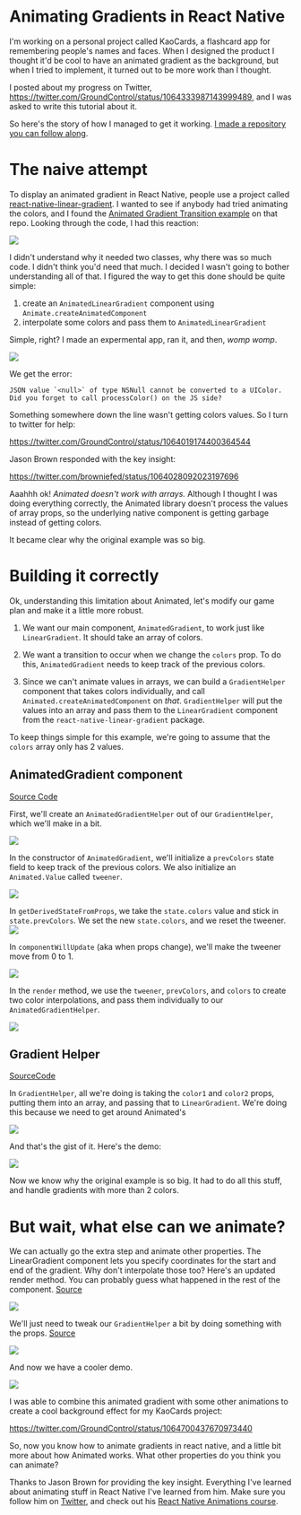 # Animating Gradients in React Native

I'm working on a personal project called KaoCards, a flashcard app for remembering people's names and faces. When I designed the product I thought it'd be cool to have an animated gradient as the background, but when I tried to implement, it turned out to be more work than I thought.

I posted about my progress on Twitter, https://twitter.com/GroundControl/status/1064333987143999489, and I was asked to write this tutorial about it.

So here's the story of how I managed to get it working. [I made a repository you can follow along](https://github.com/dslounge/rn-animated-gradient-example).

# The naive attempt

To display an animated gradient in React Native, people use a project called [react-native-linear-gradient](https://github.com/react-native-community/react-native-linear-gradient). I wanted to see if anybody had tried animating the colors, and I found the [Animated Gradient Transition example](https://github.com/react-native-community/react-native-linear-gradient/tree/master/Examples/AnimatedGradientTransition) on that repo. Looking through the code, I had this reaction:

<img src='img/but-why-code.gif' >

I didn't understand why it needed two classes, why there was so much code. I didn't think you'd need that much. I decided I wasn't going to bother understanding all of that. I figured the way to get this done should be quite simple:

1. create an `AnimatedLinearGradient` component using `Animate.createAnimatedComponent`
2. interpolate some colors and pass them to `AnimatedLinearGradient`

Simple, right? I made an expermental app, ran it, and then, _womp womp_.

<img src='img/naive-error.png' >

We get the error:

```
JSON value `<null>` of type NSNull cannot be converted to a UIColor. Did you forget to call processColor() on the JS side?
```

Something somewhere down the line wasn't getting colors values. So I turn to twitter for help:

https://twitter.com/GroundControl/status/1064019174400364544

Jason Brown responded with the key insight:

https://twitter.com/browniefed/status/1064028092023197696

Aaahhh ok! _Animated doesn't work with arrays._ Although I thought I was doing everything correctly, the Animated library doesn't process the values of array props, so the underlying native component is getting garbage instead of getting colors.

It became clear why the original example was so big.

# Building it correctly

Ok, understanding this limitation about Animated, let's modify our game plan and make it a little more robust.

1. We want our main component, `AnimatedGradient`, to work just like `LinearGradient`. It should take an array of colors.

2. We want a transition to occur when we change the `colors` prop. To do this, `AnimatedGradient` needs to keep track of the previous colors.

3. Since we can't animate values in arrays, we can build a `GradientHelper` component that takes colors individually, and call `Animated.createAnimatedComponent` on _that_. `GradientHelper` will put the values into an array and pass them to the `LinearGradient` component from the `react-native-linear-gradient` package.

To keep things simple for this example, we're going to assume that the `colors` array only has 2 values.

## AnimatedGradient component

[Source Code](https://github.com/dslounge/rn-animated-gradient-example/blob/master/src/ColorExample/AnimatedGradient/index.js)

First, we'll create an `AnimatedGradientHelper` out of our `GradientHelper`, which we'll make in a bit.

<img src='./img/animated-gradient-createAnimatedComponent.png'>

In the constructor of `AnimatedGradient`, we'll initialize a `prevColors` state field to keep track of the previous colors. We also initialize an `Animated.Value` called `tweener`.

<img src='./img/animated-gradient-constructor.png'>

In `getDerivedStateFromProps`, we take the `state.colors` value and stick in `state.prevColors`. We set the new `state.colors`, and we reset the tweener.
<img src='./img/animated-gradient-gdsfp.png'>

In `componentWillUpdate` (aka when props change), we'll make the tweener move from 0 to 1.

<img src='./img/animated-gradient-cdu.png'>

In the `render` method, we use the `tweener`, `prevColors`, and `colors` to create two color interpolations, and pass them individually to our `AnimatedGradientHelper`.

<img src='./img/animated-gradient-render.png'>

## Gradient Helper

[SourceCode](https://github.com/dslounge/rn-animated-gradient-example/blob/master/src/ColorExample/AnimatedGradient/gradient-helper.js)

In `GradientHelper`, all we're doing is taking the `color1` and `color2` props, putting them into an array, and passing that to `LinearGradient`. We're doing this because we need to get around Animated's

<img src='./img/gradient-helper.png' >

And that's the gist of it. Here's the demo:

<img src='./img/gradient-example.gif' >

Now we know why the original example is so big. It had to do all this stuff, and handle gradients with more than 2 colors.

# But wait, what else can we animate?

We can actually go the extra step and animate other properties. The LinearGradient component lets you specify coordinates for the start and end of the gradient. Why don't interpolate those too? Here's an updated render method. You can probably guess what happened in the rest of the component. [Source](https://github.com/dslounge/rn-animated-gradient-example/blob/master/src/PositionExample/AnimatedGradientWithPosition/index.js)

<img src='./img/animated-gradient-with-position.png'>

We'll just need to tweak our `GradientHelper` a bit by doing something with the props. [Source](https://github.com/dslounge/rn-animated-gradient-example/blob/master/src/PositionExample/AnimatedGradientWithPosition/gradient-helper.js)

<img src='./img/gradient-helper-with-position.png' >

And now we have a cooler demo.

<img src='./img/gradient-with-position-example.gif' >

I was able to combine this animated gradient with some other animations to create a cool background effect for my KaoCards project:

https://twitter.com/GroundControl/status/1064700437670973440

So, now you know how to animate gradients in react native, and a little bit more about how Animated works. What other properties do you think you can animate?

Thanks to Jason Brown for providing the key insight. Everything I've learned about animating stuff in React Native I've learned from him. Make sure you follow him on [Twitter](https://twitter.com/browniefed), and check out his [React Native Animations course](https://reactnativeanimations.com/).
